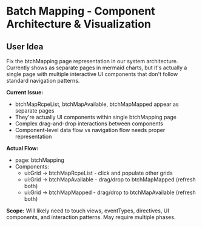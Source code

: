 # Batch Mapping - Component Architecture & Visualization

## User Idea
Fix the btchMapping page representation in our system architecture. Currently shows as separate pages in mermaid charts, but it's actually a single page with multiple interactive UI components that don't follow standard navigation patterns.

**Current Issue:**
- btchMapRcpeList, btchMapAvailable, btchMapMapped appear as separate pages
- They're actually UI components within single btchMapping page
- Complex drag-and-drop interactions between components
- Component-level data flow vs navigation flow needs proper representation

**Actual Flow:**
- page: btchMapping
- Components:
  - ui:Grid -> btchMapRcpeList - click and populate other grids
  - ui:Grid -> btchMapAvailable - drag/drop to btchMapMapped (refresh both)
  - ui:Grid -> btchMapMapped - drag/drop to btchMapAvailable (refresh both)

**Scope:** Will likely need to touch views, eventTypes, directives, UI components, and interaction patterns. May require multiple phases.